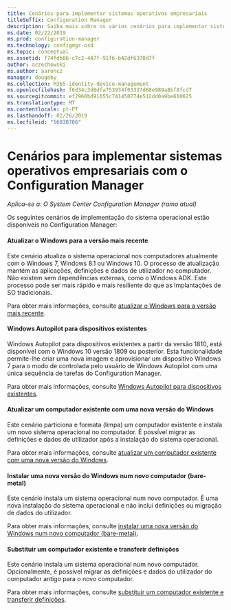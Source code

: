 ```yaml
---
title: Cenários para implementar sistemas operativos empresariais
titleSuffix: Configuration Manager
description: Saiba mais sobre os vários cenários para implementar sistemas operativos empresariais com o Configuration Manager.
ms.date: 02/22/2019
ms.prod: configuration-manager
ms.technology: configmgr-osd
ms.topic: conceptual
ms.assetid: f74fdb86-c7c2-447f-91f6-b42df6370d7f
author: aczechowski
ms.author: aaroncz
manager: dougeby
ms.collection: M365-identity-device-management
ms.openlocfilehash: f6d34c3d8dfa753934f03337d68e989a8bf8fcd7
ms.sourcegitcommit: ef2960bd91655c741450774e512dd0a9be610625
ms.translationtype: MT
ms.contentlocale: pt-PT
ms.lasthandoff: 02/26/2019
ms.locfileid: "56838706"
---
```

# <a name="scenarios-to-deploy-enterprise-operating-systems-with-configuration-manager"></a>Cenários para implementar sistemas operativos empresariais com o Configuration Manager

*Aplica-se a: O System Center Configuration Manager (ramo atual)*

Os seguintes cenários de implementação do sistema operacional estão disponíveis no Configuration Manager:  

#### <a name="upgrade-windows-to-the-latest-version"></a>Atualizar o Windows para a versão mais recente
Este cenário atualiza o sistema operacional nos computadores atualmente com o Windows 7, Windows 8.1 ou Windows 10. O processo de atualização mantém as aplicações, definições e dados de utilizador no computador. Não existem sem dependências externas, como o Windows ADK. Este processo pode ser mais rápido e mais resiliente do que as Implantações de SO tradicionais.  

Para obter mais informações, consulte [atualizar o Windows para a versão mais recente](/sccm/osd/deploy-use/upgrade-windows-to-the-latest-version).


#### <a name="windows-autopilot-for-existing-devices"></a>Windows Autopilot para dispositivos existentes
<!--3607717, fka 1358333--> Windows Autopilot para dispositivos existentes a partir da versão 1810, está disponível com o Windows 10 versão 1809 ou posterior. Esta funcionalidade permite-lhe criar uma nova imagem e aprovisionar um dispositivo Windows 7 para o modo de controlada pelo usuário de Windows Autopilot com uma única sequência de tarefas do Configuration Manager.

Para obter mais informações, consulte [Windows Autopilot para dispositivos existentes](/sccm/osd/deploy-use/windows-autopilot-for-existing-devices).


#### <a name="refresh-an-existing-computer-with-a-new-version-of-windows"></a>Atualizar um computador existente com uma nova versão do Windows
Este cenário particiona e formata (limpa) um computador existente e instala um novo sistema operacional no computador. É possível migrar as definições e dados de utilizador após a instalação do sistema operacional.  

Para obter mais informações, consulte [atualizar um computador existente com uma nova versão do Windows](/sccm/osd/deploy-use/refresh-an-existing-computer-with-a-new-version-of-windows).


#### <a name="install-a-new-version-of-windows-on-a-new-computer-bare-metal"></a>Instalar uma nova versão do Windows num novo computador (bare-metal)
Este cenário instala um sistema operacional num novo computador. É uma nova instalação do sistema operacional e não inclui definições ou migração de dados do utilizador.  

Para obter mais informações, consulte [instalar uma nova versão do Windows num novo computador (bare-metal)](/sccm/osd/deploy-use/install-new-windows-version-new-computer-bare-metal).


#### <a name="replace-an-existing-computer-and-transfer-settings"></a>Substituir um computador existente e transferir definições
Este cenário instala um sistema operacional num novo computador. Opcionalmente, é possível migrar as definições e dados do utilizador do computador antigo para o novo computador.  

Para obter mais informações, consulte [substituir um computador existente e transferir definições](/sccm/osd/deploy-use/replace-an-existing-computer-and-transfer-settings).



